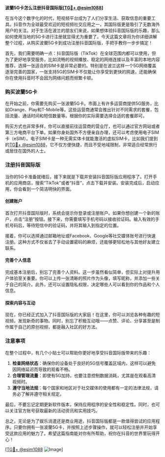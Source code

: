 **波蘭5G卡怎么注册抖音国际版[[TG💪+ @esim1088](https://t.me/s/esim1088)]**

在当今这个数字化的时代，短视频平台成为了人们分享生活、获取信息的重要工具。抖音作为全球最受欢迎的短视频社交应用之一，其国际版更是吸引了无数海外用户的关注。对于生活在波兰的朋友们来说，如果想体验抖音国际版的乐趣，那么如何使用当地的5G卡进行注册就显得尤为重要了。今天这篇文章将为你详细讲解整个过程，从购买波蘭5G卡到成功注册抖音国际版，手把手教你一步步搞定！

首先，我们需要明确一点：抖音国际版（TikTok）在全球范围内都可以使用，但为了更好地享受服务，比如流畅的视频播放、稳定的网络连接以及丰富的本地内容推荐，选择一张适合的SIM卡是非常必要的。特别是在波兰这样一个5G网络覆盖逐渐完善的国家，一张支持5G的SIM卡不仅能让你享受到更快的网速，还能确保你在使用抖音时不会因为网络问题而频繁卡顿。

### 购买波蘭5G卡

在开始之前，你需要先购买一张波蘭5G卡。市面上有许多运营商提供5G服务，比如Orange、Play和T-Mobile等。这些运营商通常会推出针对不同需求的套餐，包括流量、通话时间和短信数量等。根据你的实际需要选择合适的套餐即可。

购买方式也非常多样，你可以直接前往运营商的营业厅，也可以通过官方网站或者第三方电商平台下单。如果你身处国外不方便亲自办理，还可以考虑使用电子SIM卡（eSIM）。电子SIM卡是一种无需实体卡就能激活的虚拟SIM卡，比如我们提到的[TG💪+ @esim1088](https://t.me/s/esim1088)，它不仅方便快捷，而且不受地域限制，非常适合经常旅行或居住在国外的人士。

### 注册抖音国际版

当你的5G卡准备就绪后，接下来就是下载并安装抖音国际版应用程序了。打开手机的应用商店，搜索“TikTok”或者“抖音”，点击下载并安装。安装完成后，启动应用，你会看到一个简洁明快的界面。

#### 创建账户

首次打开抖音国际版时，系统会提示你登录或注册账户。如果你想创建一个新的账户，点击“注册”按钮。接下来，你需要填写手机号码以接收验证码。输入有效的手机号码后，等待短信中的验证码，并将其输入到指定的位置。

接着，你可以选择通过邮箱地址或Facebook、Google等社交媒体账号进行快速注册。这种方式不仅省去了手动设置密码的麻烦，还能够更轻松地与其他好友建立联系。

#### 完善个人信息

完成基本注册后，别忘了完善个人资料。这一步虽然看似简单，但实际上对提升用户体验至关重要。你可以上传一张清晰的照片作为头像，填写昵称，并添加一些关于自己的简介。此外，还可以设置隐私权限，决定哪些人可以看到你的作品和个人信息。

#### 探索内容与互动

现在，你已经正式加入了抖音国际版的大家庭！在这里，你可以浏览各种有趣的短视频，发现新奇的事物。同时，别忘了积极互动哦——点赞、评论、分享甚至是制作属于自己的原创视频，都是融入社区的好方法。

### 注意事项

在整个过程中，有几个小贴士可以帮助你更好地享受抖音国际版带来的乐趣：

1. **检查网络状态**：确保你的设备处于良好的5G信号覆盖区域内，这样可以避免因网络延迟而导致的观看不畅。
2. **合理管理流量**：即使有5G加持，也要注意控制数据消耗，尤其是在观看高清视频时。
3. **遵守当地法规**：每个国家和地区对于社交媒体的使用都有一定的法律法规，请务必了解并遵守相关规定。

最后，不要忘记定期更新软件版本，保持应用程序的安全性和稳定性。同时，也可以关注官方账号获取最新的活动资讯和实用技巧。

总之，无论是为了娱乐消遣还是商业用途，抖音国际版都是一款值得尝试的应用程序。只要你拥有一张波蘭5G卡，并按照上述步骤操作，就可以轻松注册并开始享受这款应用的魅力了。希望这篇指南能对你有所帮助，祝你在抖音的世界里玩得开心！

[[TG💪+ @esim1088](https://t.me/s/esim1088) ![Image](https://i.postimg.cc/4NQfJmqS/Snipaste-2025-05-13-00-14-12.png)]